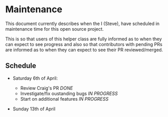 Maintenance
===========

This document currently describes when the I (Steve), have scheduled in maintenance time for this open source project.

This is so that users of this helper class are fully informed as to when they can expect to see progress and also so that contributors with pending PRs are informed as to when they can expect to see their PR reviewed/merged.


Schedule
--------

- Saturday 6th of April: 
	- Review Craig's PR _DONE_
	- Investigate/fix oustanding bugs _IN PROGRESS_
	- Start on additional features _IN PROGRESS_
	
- Sunday 13th of April